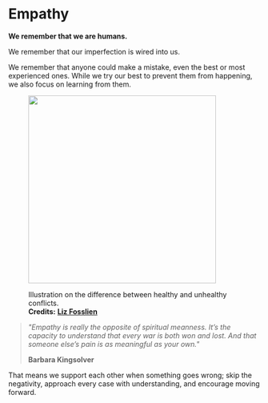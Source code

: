 # Empathy

**We remember that we are humans.**

We remember that our imperfection is wired into us.

We remember that anyone could make a mistake, even the best or most experienced ones. While we try our best to prevent them from happening, we also focus on learning from them.

<figure><img src="https://images.squarespace-cdn.com/content/v1/5d15594116124000014ec5aa/1633897711897-U6H3CT9HCB9NK4ET7SX2/lizfosslienhealthyconflict.png" alt="" width="375"><figcaption><p>Illustration on the difference between healthy and unhealthy conflicts.<br><strong>Credits:</strong> <a href="https://www.fosslien.com/images#/liz-fosslien-healthy-conflict"><strong>Liz Fosslien</strong></a></p></figcaption></figure>

> _"Empathy is really the opposite of spiritual meanness. It’s the capacity to understand that every war is both won and lost. And that someone else’s pain is as meaningful as your own."_
>
> **Barbara Kingsolver**

That means we support each other when something goes wrong; skip the negativity, approach every case with understanding, and encourage moving forward.
